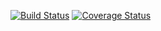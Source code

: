 [![Build Status](https://travis-ci.com/Lanbiubiu1/swe_1.svg?branch=master)](https://travis-ci.com/Lanbiubiu1/swe_1)
[![Coverage Status](https://coveralls.io/repos/github/Lanbiubiu1/swe_1/badge.svg)](https://coveralls.io/github/Lanbiubiu1/swe_1)

